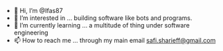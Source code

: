 - 👋 Hi, I’m @Ifas87
- 👀 I’m interested in ... building software like bots and programs.
- 🌱 I’m currently learning ... a multitude of thing under software engineering
- 📫 How to reach me ... through my main email safi.sharieff@gmail.com

<!---
Ifas87/Ifas87 is a ✨ special ✨ repository because its `README.md` (this file) appears on your GitHub profile.
You can click the Preview link to take a look at your changes.
--->
